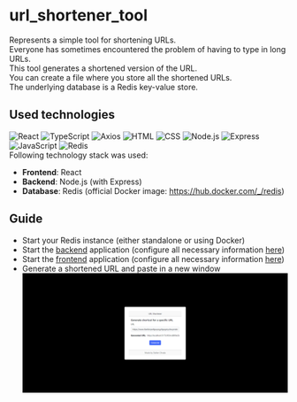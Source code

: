 # url_shortener_tool
Represents a simple tool for shortening URLs. <br/>
Everyone has sometimes encountered the problem of having to type in long URLs. <br/>
This tool generates a shortened version of the URL. <br/>
You can create a file where you store all the shortened URLs. <br/>
The underlying database is a Redis key-value store. <br/>


## Used technologies
![React](https://shields.io/badge/react-black?logo=react&style=for-the-badge) ![TypeScript](https://shields.io/badge/TypeScript-3178C6?logo=TypeScript&logoColor=FFF&style=for-the-badge) ![Axios](https://img.shields.io/badge/axios-green?style=for-the-badge&logo=axios)
 ![HTML](https://img.shields.io/badge/html-%23d4b655?style=for-the-badge&logo=html5)
![CSS](https://img.shields.io/badge/css-orange?style=for-the-badge&logo=css3) ![Node.js](https://img.shields.io/badge/node.js-lightblue?style=for-the-badge&logo=node.js) ![Express](https://img.shields.io/badge/express-%2317191a?style=for-the-badge&logo=express) ![JavaScript](https://img.shields.io/badge/javascript-yellow?style=for-the-badge&logo=javascript)
![Redis](https://img.shields.io/badge/redis-%23abb9cf?style=for-the-badge&logo=redis)
</br>
Following technology stack was used:
* **Frontend**: React
* **Backend**: Node.js (with Express)
* **Database**: Redis (official Docker image: https://hub.docker.com/_/redis)

## Guide
* Start your Redis instance (either standalone or using Docker)
* Start the [backend](./url_shortener/Backend) application (configure all necessary information [here](./url_shortener/Backend/config))
* Start the [frontend](./url_shortener/Frontend) application (configure all necessary information [here](./url_shortener/Frontend/url_shortener_frontend/src/config))
* Generate a shortened URL and paste in a new window
![Step1](./img/step1.png)